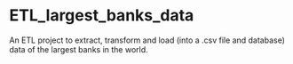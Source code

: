 # ETL_largest_banks_data
An ETL project to extract, transform and load (into a .csv file and database) data of the largest banks in the world.
